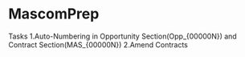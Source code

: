 # MascomPrep

Tasks
1.Auto-Numbering in Opportunity Section(Opp_{00000N}) and Contract Section(MAS_{00000N})
2.Amend Contracts
